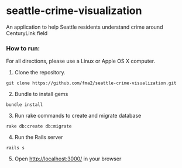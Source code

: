 seattle-crime-visualization
===========================

An application to help Seattle residents understand crime around CenturyLink field

### How to run:

For all directions, please use a Linux or Apple OS X computer.

1. Clone the repository.

```
git clone https://github.com/fma2/seattle-crime-visualization.git
```

2. Bundle to install gems

```
bundle install
```

3. Run rake commands to create and migrate database

```
rake db:create db:migrate
```

4. Run the Rails server

```
rails s
```

5. Open [http://localhost:3000/](http://localhost:3000/) in your browser
